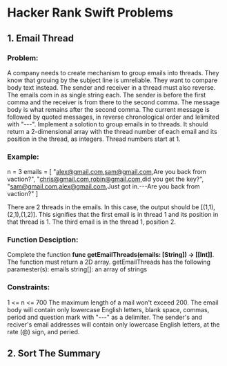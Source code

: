 # Hacker Rank Swift Problems

## 1. Email Thread

### Problem:
A company needs to create mechanism to group emails into threads. They know that grouing by the subject line is umreliable. They want to compare body text instead. The sender and receiver in a thread must also reverse. The emails com in as single string each. The sender is before the first comma and the receiver is from there to the second comma. The message body is what remains after the second comma. The current message is followed by quoted messages, in reverse chronological order and lelimited with "---".
Implement a solotion to group emails in to threads. It should return a 2-dimensional array with the thread number of each email and its position in the thread, as integers. Thread numbers start at 1.

### Example:
n = 3
emails = [
            "alex@gmail.com,sam@gmail.com,Are you back from vaction?",
            "chris@gmail.com,robin@gmail.com,did you get the key?",
            "sam@gmail.com,alex@gmail.com,Just got in.---Are you back from vaction?"
         ]

There are 2 threads in the emails. In this case, the output should be [(1,1),(2,1),(1,2)].
This signifies that the first email is in thread 1 and its position in that thread is 1.
The third email is in the thread 1, position 2.

### Function Desciption:
Complete the function <b>func getEmailThreads(emails: [String]) -> [[Int]]</b>.
The function must return a 2D array.
getEmailThreads has the following paramester(s):
emails string[]: an array of strings

### Constraints:
1 <= n <= 700
The maximum length of a mail won't exceed 200.
The email body will contain only lowercase English letters, blank space, commas, period and question mark with "---" as a delimiter.
The sender's and reciver's email addresses will contain only lowercase English letters, at the rate (@) sign, and peried.

## 2. Sort The Summary
